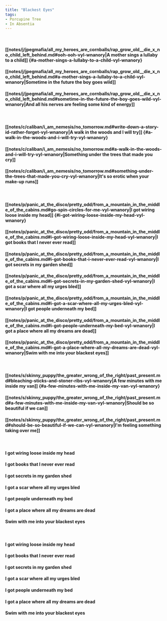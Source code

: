 ```yaml
---
title: "Blackest Eyes"
tags:
- Porcupine Tree
- In Absentia
---
```

&nbsp;
#### [[notes/j/jpegmafia/all_my_heroes_are_cornballs/rap_grow_old__die_x_no_child_left_behind.md#ooh-ooh-vyl-wnanory|A mother sings a lullaby to a child]] {#a-mother-sings-a-lullaby-to-a-child-vyl-wnanory}
#### [[notes/j/jpegmafia/all_my_heroes_are_cornballs/rap_grow_old__die_x_no_child_left_behind.md#a-mother-sings-a-lullaby-to-a-child-vyl-wnanory|Sometime in the future the boy goes wild]]
#### [[notes/j/jpegmafia/all_my_heroes_are_cornballs/rap_grow_old__die_x_no_child_left_behind.md#sometime-in-the-future-the-boy-goes-wild-vyl-wnanory|And all his nerves are feeling some kind of energy]]
&nbsp;
#### [[notes/c/caliban/i_am_nemesis/no_tomorrow.md#write-down-a-story-id-rather-forget-vyl-wnanory|A walk in the woods and I will try]] {#a-walk-in-the-woods-and-i-will-try-vyl-wnanory}
#### [[notes/c/caliban/i_am_nemesis/no_tomorrow.md#a-walk-in-the-woods-and-i-will-try-vyl-wnanory|Something under the trees that made you cry]]
#### [[notes/c/caliban/i_am_nemesis/no_tomorrow.md#something-under-the-trees-that-made-you-cry-vyl-wnanory|It's so erotic when your make-up runs]]
&nbsp;
#### [[notes/p/panic_at_the_disco/pretty_odd/from_a_mountain_in_the_middle_of_the_cabins.md#go-spin-circles-for-me-vyl-wnanory|I got wiring loose inside my head]] {#i-got-wiring-loose-inside-my-head-vyl-wnanory}
#### [[notes/p/panic_at_the_disco/pretty_odd/from_a_mountain_in_the_middle_of_the_cabins.md#i-got-wiring-loose-inside-my-head-vyl-wnanory|I got books that I never ever read]]
#### [[notes/p/panic_at_the_disco/pretty_odd/from_a_mountain_in_the_middle_of_the_cabins.md#i-got-books-that-i-never-ever-read-vyl-wnanory|I got secrets in my garden shed]]
#### [[notes/p/panic_at_the_disco/pretty_odd/from_a_mountain_in_the_middle_of_the_cabins.md#i-got-secrets-in-my-garden-shed-vyl-wnanory|I got a scar where all my urges bled]]
#### [[notes/p/panic_at_the_disco/pretty_odd/from_a_mountain_in_the_middle_of_the_cabins.md#i-got-a-scar-where-all-my-urges-bled-vyl-wnanory|I got people underneath my bed]]
#### [[notes/p/panic_at_the_disco/pretty_odd/from_a_mountain_in_the_middle_of_the_cabins.md#i-got-people-underneath-my-bed-vyl-wnanory|I got a place where all my dreams are dead]]
#### [[notes/p/panic_at_the_disco/pretty_odd/from_a_mountain_in_the_middle_of_the_cabins.md#i-got-a-place-where-all-my-dreams-are-dead-vyl-wnanory|Swim with me into your blackest eyes]]
&nbsp;
#### [[notes/s/skinny_puppy/the_greater_wrong_of_the_right/past_present.md#bleaching-sticks-and-stoner-ribs-vyl-wnanory|A few minutes with me inside my van]] {#a-few-minutes-with-me-inside-my-van-vyl-wnanory}
#### [[notes/s/skinny_puppy/the_greater_wrong_of_the_right/past_present.md#a-few-minutes-with-me-inside-my-van-vyl-wnanory|Should be so beautiful if we can]]
#### [[notes/s/skinny_puppy/the_greater_wrong_of_the_right/past_present.md#should-be-so-beautiful-if-we-can-vyl-wnanory|I'm feeling something taking over me]]
&nbsp;
#### I got wiring loose inside my head
#### I got books that I never ever read
#### I got secrets in my garden shed
#### I got a scar where all my urges bled
#### I got people underneath my bed
#### I got a place where all my dreams are dead
#### Swim with me into your blackest eyes
&nbsp;
#### I got wiring loose inside my head
#### I got books that I never ever read
#### I got secrets in my garden shed
#### I got a scar where all my urges bled
#### I got people underneath my bed
#### I got a place where all my dreams are dead
#### Swim with me into your blackest eyes
